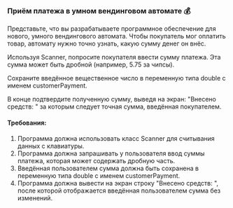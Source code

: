 
### Приём платежа в умном вендинговом автомате 💰

Представьте, что вы разрабатываете программное обеспечение для нового, умного вендингового автомата. Чтобы покупатель мог оплатить товар, автомату нужно точно узнать, какую сумму денег он внёс.

Используя Scanner, попросите покупателя ввести сумму платежа. Эта сумма может быть дробной (например, 5.75 за чипсы).

Сохраните введённое вещественное число в переменную типа double с именем customerPayment.

В конце подтвердите полученную сумму, выведя на экран: "Внесено средств: " за которым следует точная сумма, введённая покупателем.

#### Требования:
1. Программа должна использовать класс Scanner для считывания данных с клавиатуры.
2. Программа должна запрашивать у пользователя ввод суммы платежа, которая может содержать дробную часть.
3. Введённая пользователем сумма должна быть сохранена в переменную типа double с именем customerPayment.
4. Программа должна вывести на экран строку "Внесено средств: ", после которой отображается введённая пользователем сумма без изменений.

